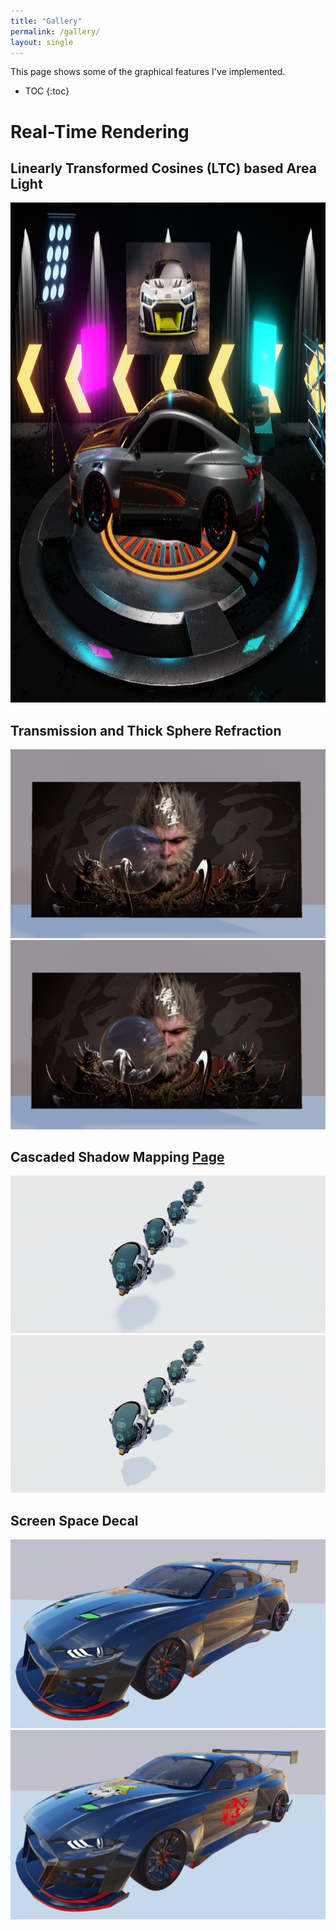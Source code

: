 ```yaml
---
title: "Gallery"
permalink: /gallery/
layout: single
---
```


<style>
body {
  font-size: 14px;
}
.container {
  max-width: 1200px;
  margin: 0 auto; /* 使页面居中 */
}
</style>

This page shows some of the graphical features I've implemented.

* TOC
{:toc}

# Real-Time Rendering
## Linearly Transformed Cosines (LTC) based Area Light
<div style="text-align:center">
  <img src="/assets/imgs/arealight/lightedCar.png" width="800" height="800" alt="" />
</div>

## Transmission and Thick Sphere Refraction
<div class="juxtapose" data-startingposition="50%" data-showlabels="true" data-showcredits="true">
    <img src="/assets/imgs/ssRefraction/thinRefraction.png" alt="Thin" data-label="Thin" />
    <img src="/assets/imgs/ssRefraction/thickRefraction.png" alt="Thick" data-label="Thick" />
</div>

## Cascaded Shadow Mapping <a href="/zh/csm/" class="btn">Page</a>
<div class="juxtapose" data-startingposition="50%" data-showlabels="true" data-showcredits="true">
    <img src="/assets/imgs/csm/wo_csm.png" alt="No CSM" data-label="No CSM" />
    <img src="/assets/imgs/csm/wi_csm.png" alt="CSM" data-label="CSM" />
</div>

## Screen Space Decal
<div class="juxtapose" data-startingposition="50%" data-showlabels="true" data-showcredits="true">
    <img src="/assets/imgs/decal/wo_decal.png" alt="No Decal" data-label="No Decal" />
    <img src="/assets/imgs/decal/wi_decal.png" alt="Decal" data-label="Decal" />
</div>

<!-- ## Water Caustics
<video width="100%" height="auto" controls>
    <source src="/assets/videos/caustics/caustics.mp4" type="video/mp4">
</video>

## AutoStereoScopy
<video width="100%" height="auto" controls>
    <source src="/assets/videos/autostereoscopy/autostereoscopy.mp4" type="video/mp4">
</video> -->


<!-- ## Motion Blur
## Shader Graph
## Graphed Post Process
## Cloth Sheen and Subsurface Color
## Pixar USD -->
